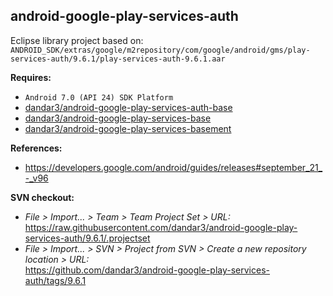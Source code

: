 ## android-google-play-services-auth

Eclipse library project based on:<br/>
`ANDROID_SDK/extras/google/m2repository/com/google/android/gms/play-services-auth/9.6.1/play-services-auth-9.6.1.aar`

**Requires:**
- `Android 7.0 (API 24) SDK Platform`
- [dandar3/android-google-play-services-auth-base](https://github.com/dandar3/android-google-play-services-auth-base/tree/9.6.1)
- [dandar3/android-google-play-services-base](https://github.com/dandar3/android-google-play-services-base/tree/9.6.1)
- [dandar3/android-google-play-services-basement](https://github.com/dandar3/android-google-play-services-basement/tree/9.6.1)

**References:**
- https://developers.google.com/android/guides/releases#september_21_-_v96

**SVN checkout:**
- _File > Import... > Team > Team Project Set > URL:_<br/>
  https://raw.githubusercontent.com/dandar3/android-google-play-services-auth/9.6.1/.projectset
- _File > Import... > SVN > Project from SVN > Create a new repository location > URL:_<br/> 
  https://github.com/dandar3/android-google-play-services-auth/tags/9.6.1